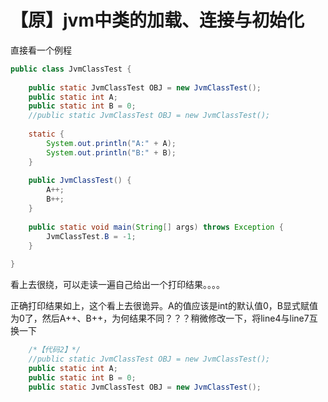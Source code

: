 【原】jvm中类的加载、连接与初始化
====
直接看一个例程
```java
public class JvmClassTest {  
      
    public static JvmClassTest OBJ = new JvmClassTest();  
    public static int A;  
    public static int B = 0;  
    //public static JvmClassTest OBJ = new JvmClassTest();  
      
    static {  
        System.out.println("A:" + A);  
        System.out.println("B:" + B);  
    }  
      
    public JvmClassTest() {  
        A++;  
        B++;  
    }  
      
    public static void main(String[] args) throws Exception {  
        JvmClassTest.B = -1;  
    }  
  
}  
```
看上去很绕，可以走读一遍自己给出一个打印结果。。。。

正确打印结果如上，这个看上去很诡异。A的值应该是int的默认值0，B显式赋值为0了，然后A++、B++，为何结果不同？？？稍微修改一下，将line4与line7互换一下
```java
	/*【代码2】*/  
    //public static JvmClassTest OBJ = new JvmClassTest();  
    public static int A;  
    public static int B = 0;  
    public static JvmClassTest OBJ = new JvmClassTest(); 
```
